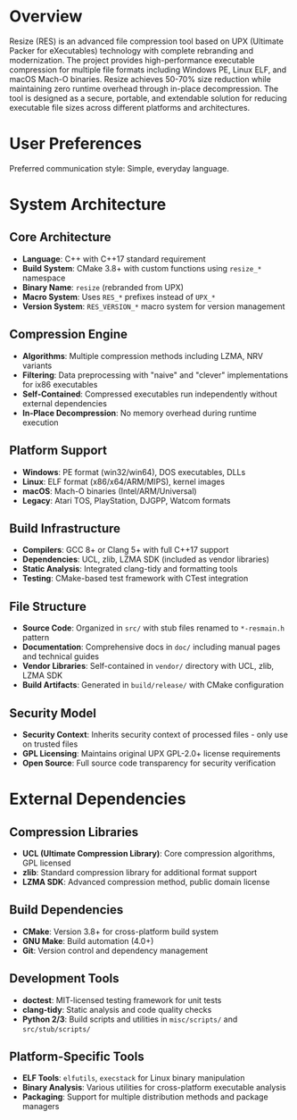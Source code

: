 # Overview

Resize (RES) is an advanced file compression tool based on UPX (Ultimate Packer for eXecutables) technology with complete rebranding and modernization. The project provides high-performance executable compression for multiple file formats including Windows PE, Linux ELF, and macOS Mach-O binaries. Resize achieves 50-70% size reduction while maintaining zero runtime overhead through in-place decompression. The tool is designed as a secure, portable, and extendable solution for reducing executable file sizes across different platforms and architectures.

# User Preferences

Preferred communication style: Simple, everyday language.

# System Architecture

## Core Architecture
- **Language**: C++ with C++17 standard requirement
- **Build System**: CMake 3.8+ with custom functions using `resize_*` namespace
- **Binary Name**: `resize` (rebranded from UPX)
- **Macro System**: Uses `RES_*` prefixes instead of `UPX_*`
- **Version System**: `RES_VERSION_*` macro system for version management

## Compression Engine
- **Algorithms**: Multiple compression methods including LZMA, NRV variants
- **Filtering**: Data preprocessing with "naive" and "clever" implementations for ix86 executables
- **Self-Contained**: Compressed executables run independently without external dependencies
- **In-Place Decompression**: No memory overhead during runtime execution

## Platform Support
- **Windows**: PE format (win32/win64), DOS executables, DLLs
- **Linux**: ELF format (x86/x64/ARM/MIPS), kernel images
- **macOS**: Mach-O binaries (Intel/ARM/Universal)
- **Legacy**: Atari TOS, PlayStation, DJGPP, Watcom formats

## Build Infrastructure
- **Compilers**: GCC 8+ or Clang 5+ with full C++17 support
- **Dependencies**: UCL, zlib, LZMA SDK (included as vendor libraries)
- **Static Analysis**: Integrated clang-tidy and formatting tools
- **Testing**: CMake-based test framework with CTest integration

## File Structure
- **Source Code**: Organized in `src/` with stub files renamed to `*-resmain.h` pattern
- **Documentation**: Comprehensive docs in `doc/` including manual pages and technical guides
- **Vendor Libraries**: Self-contained in `vendor/` directory with UCL, zlib, LZMA SDK
- **Build Artifacts**: Generated in `build/release/` with CMake configuration

## Security Model
- **Security Context**: Inherits security context of processed files - only use on trusted files
- **GPL Licensing**: Maintains original UPX GPL-2.0+ license requirements
- **Open Source**: Full source code transparency for security verification

# External Dependencies

## Compression Libraries
- **UCL (Ultimate Compression Library)**: Core compression algorithms, GPL licensed
- **zlib**: Standard compression library for additional format support
- **LZMA SDK**: Advanced compression method, public domain license

## Build Dependencies
- **CMake**: Version 3.8+ for cross-platform build system
- **GNU Make**: Build automation (4.0+)
- **Git**: Version control and dependency management

## Development Tools
- **doctest**: MIT-licensed testing framework for unit tests
- **clang-tidy**: Static analysis and code quality checks
- **Python 2/3**: Build scripts and utilities in `misc/scripts/` and `src/stub/scripts/`

## Platform-Specific Tools
- **ELF Tools**: `elfutils`, `execstack` for Linux binary manipulation
- **Binary Analysis**: Various utilities for cross-platform executable analysis
- **Packaging**: Support for multiple distribution methods and package managers
